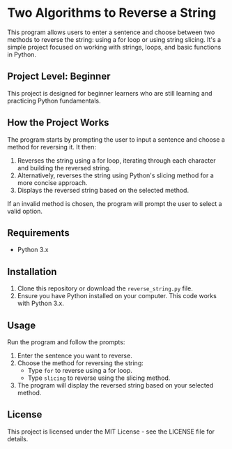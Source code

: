 # Two Algorithms to Reverse a String

This program allows users to enter a sentence and choose between two methods to reverse the string: using a for loop or using string slicing. It's a simple project focused on working with strings, loops, and basic functions in Python.

## Project Level: Beginner

This project is designed for beginner learners who are still learning and practicing Python fundamentals.

## How the Project Works

The program starts by prompting the user to input a sentence and choose a method for reversing it. It then:

1. Reverses the string using a for loop, iterating through each character and building the reversed string.
2. Alternatively, reverses the string using Python's slicing method for a more concise approach.
3. Displays the reversed string based on the selected method.

If an invalid method is chosen, the program will prompt the user to select a valid option.

## Requirements

- Python 3.x

## Installation

1. Clone this repository or download the `reverse_string.py` file.
2. Ensure you have Python installed on your computer. This code works with Python 3.x.

## Usage

Run the program and follow the prompts:

1. Enter the sentence you want to reverse.
2. Choose the method for reversing the string:
   - Type `for` to reverse using a for loop.
   - Type `slicing` to reverse using the slicing method.
3. The program will display the reversed string based on your selected method.

## License

This project is licensed under the MIT License - see the LICENSE file for details.
